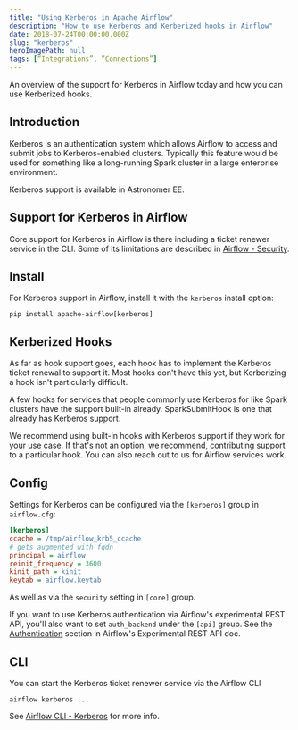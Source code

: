 ```yaml
---
title: "Using Kerberos in Apache Airflow"
description: "How to use Kerberos and Kerberized hooks in Airflow"
date: 2018-07-24T00:00:00.000Z
slug: "kerberos"
heroImagePath: null
tags: [“Integrations”, ”Connections”]
---
```


An overview of the support for Kerberos in Airflow today and how you can use Kerberized hooks.

## Introduction

Kerberos is an authentication system which allows Airflow to access and submit jobs to Kerberos-enabled clusters.  Typically this feature would be used for something like a long-running Spark cluster in a large enterprise environment.

Kerberos support is available in Astronomer EE.

## Support for Kerberos in Airflow

Core support for Kerberos in Airflow is there including a ticket renewer service in the CLI.  Some of its limitations are described in [Airflow - Security](https://airflow.readthedocs.io/en/latest/security.html?highlight=kerberos#kerberos).

## Install

For Kerberos support in Airflow, install it with the `kerberos` install option:

```shell
pip install apache-airflow[kerberos]
```

## Kerberized Hooks

As far as hook support goes, each hook has to implement the Kerberos ticket renewal to support it.  Most hooks don't have this yet, but Kerberizing a hook isn't particularly difficult.

A few hooks for services that people commonly use Kerberos for like Spark clusters have the support built-in already.  SparkSubmitHook is one that already has Kerberos support.

We recommend using built-in hooks with Kerberos support if they work for your use case.  If that's not an option, we recommend, contributing support to a particular hook.  You can also reach out to us for Airflow services work.

## Config

Settings for Kerberos can be configured via the `[kerberos]` group in `airflow.cfg`:

```cfg
[kerberos]
ccache = /tmp/airflow_krb5_ccache
# gets augmented with fqdn
principal = airflow
reinit_frequency = 3600
kinit_path = kinit
keytab = airflow.keytab
```

As well as via the `security` setting in `[core]` group.

If you want to use Kerberos authentication via Airflow's experimental REST API, you'll also want to set `auth_backend` under the `[api]` group.  See the [Authentication](https://airflow.readthedocs.io/en/latest/api.html?highlight=kerberos#authentication) section in Airflow's Experimental REST API doc.

## CLI

You can start the Kerberos ticket renewer service via the Airflow CLI

```shell
airflow kerberos ...
```

See [Airflow CLI - Kerberos](https://airflow.readthedocs.io/en/latest/cli.html#kerberos) for more info.
